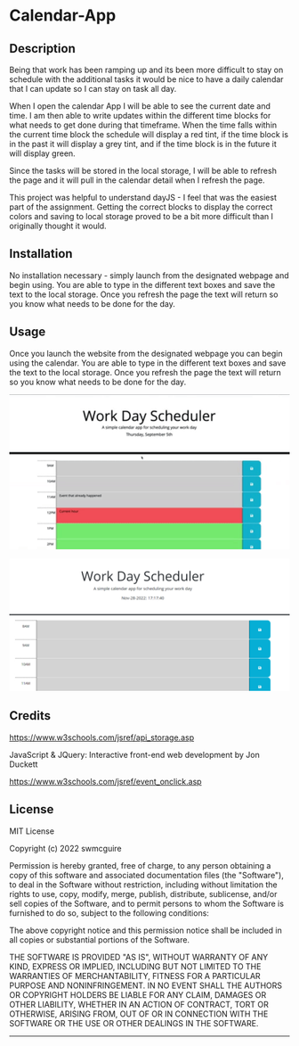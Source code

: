 # Calendar-App

## Description

Being that work has been ramping up and its been more difficult to stay on schedule with the additional tasks it would be nice to have a daily calendar that I can update so I can stay on task all day.

When I open the calendar App I will be able to see the current date and time.  I am then able to write updates within the different time blocks for what needs to get done during that timeframe.  When the time falls within the current time block the schedule will display a red tint, if the time block is in the past it will display a grey tint, and if the time block is in the future it will display green.

Since the tasks will be stored in the local storage, I will be able to refresh the page and it will pull in the calendar detail when I refresh the page.

This project was helpful to understand dayJS - I feel that was the easiest part of the assignment.  Getting the correct blocks to display the correct colors and saving to local storage proved to be a bit more difficult than I originally thought it would.

## Installation

No installation necessary - simply launch from the designated webpage and begin using.  You are able to type in the different text boxes and save the text to the local storage.  Once you refresh the page the text will return so you know what needs to be done for the day.

## Usage

Once you launch the website from the designated webpage you can begin using the calendar.  You are able to type in the different text boxes and save the text to the local storage.  Once you refresh the page the text will return so you know what needs to be done for the day.

![alt text](assets/CalendarScreenShot.png)

![alt text](assets/CalendarScreenShot2.png)


## Credits

https://www.w3schools.com/jsref/api_storage.asp

JavaScript & JQuery:  Interactive front-end web development by Jon Duckett

https://www.w3schools.com/jsref/event_onclick.asp 


## License

MIT License

Copyright (c) 2022 swmcguire

Permission is hereby granted, free of charge, to any person obtaining a copy
of this software and associated documentation files (the "Software"), to deal
in the Software without restriction, including without limitation the rights
to use, copy, modify, merge, publish, distribute, sublicense, and/or sell
copies of the Software, and to permit persons to whom the Software is
furnished to do so, subject to the following conditions:

The above copyright notice and this permission notice shall be included in all
copies or substantial portions of the Software.

THE SOFTWARE IS PROVIDED "AS IS", WITHOUT WARRANTY OF ANY KIND, EXPRESS OR
IMPLIED, INCLUDING BUT NOT LIMITED TO THE WARRANTIES OF MERCHANTABILITY,
FITNESS FOR A PARTICULAR PURPOSE AND NONINFRINGEMENT. IN NO EVENT SHALL THE
AUTHORS OR COPYRIGHT HOLDERS BE LIABLE FOR ANY CLAIM, DAMAGES OR OTHER
LIABILITY, WHETHER IN AN ACTION OF CONTRACT, TORT OR OTHERWISE, ARISING FROM,
OUT OF OR IN CONNECTION WITH THE SOFTWARE OR THE USE OR OTHER DEALINGS IN THE
SOFTWARE.

---